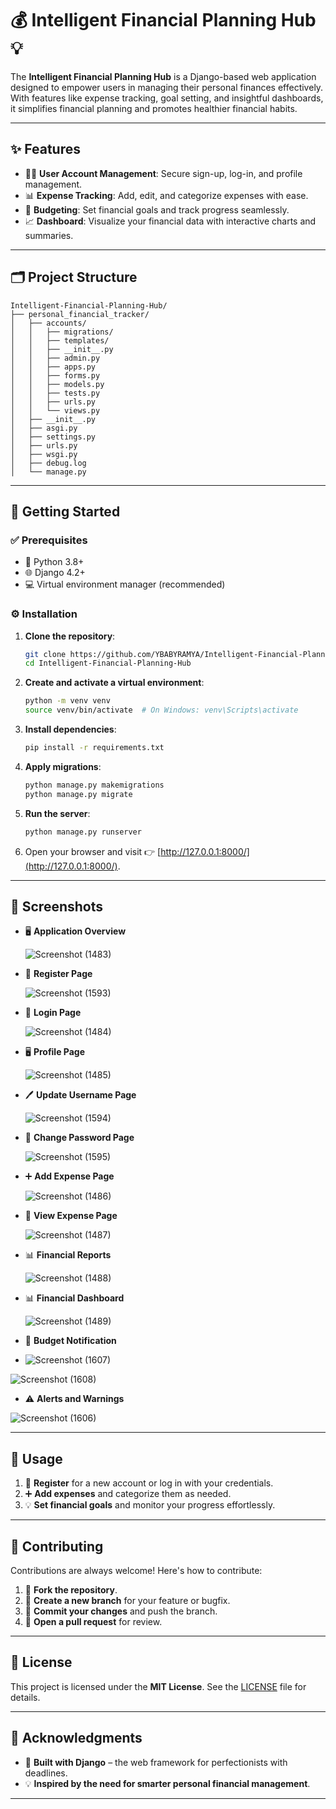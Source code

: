 # 💰 Intelligent Financial Planning Hub 💡  

The **Intelligent Financial Planning Hub** is a Django-based web application designed to empower users in managing their personal finances effectively. With features like expense tracking, goal setting, and insightful dashboards, it simplifies financial planning and promotes healthier financial habits.

---

## ✨ Features  

- 🧑‍💻 **User Account Management**: Secure sign-up, log-in, and profile management.  
- 📊 **Expense Tracking**: Add, edit, and categorize expenses with ease.  
- 🎯 **Budgeting**: Set financial goals and track progress seamlessly.  
- 📈 **Dashboard**: Visualize your financial data with interactive charts and summaries.

---

## 🗂 Project Structure  

```plaintext
Intelligent-Financial-Planning-Hub/
├── personal_financial_tracker/
│   ├── accounts/
│   │   ├── migrations/
│   │   ├── templates/
│   │   ├── __init__.py
│   │   ├── admin.py
│   │   ├── apps.py
│   │   ├── forms.py
│   │   ├── models.py
│   │   ├── tests.py
│   │   ├── urls.py
│   │   └── views.py
│   ├── __init__.py
│   ├── asgi.py
│   ├── settings.py
│   ├── urls.py
│   ├── wsgi.py
│   ├── debug.log
│   └── manage.py
```

---

## 🚀 Getting Started  

### ✅ Prerequisites  

- 🐍 Python 3.8+  
- 🌐 Django 4.2+  
- 💻 Virtual environment manager (recommended)  

### ⚙ Installation  

1. **Clone the repository**:  

   ```bash
   git clone https://github.com/YBABYRAMYA/Intelligent-Financial-Planning-Hub.git
   cd Intelligent-Financial-Planning-Hub
   ```

2. **Create and activate a virtual environment**:  

   ```bash
   python -m venv venv
   source venv/bin/activate  # On Windows: venv\Scripts\activate
   ```

3. **Install dependencies**:  

   ```bash
   pip install -r requirements.txt
   ```

4. **Apply migrations**:  

   ```bash
   python manage.py makemigrations
   python manage.py migrate
   ```

5. **Run the server**:  

   ```bash
   python manage.py runserver
   ```

6. Open your browser and visit 👉 [http://127.0.0.1:8000/](http://127.0.0.1:8000/).

---

## 📸 Screenshots  

- 🖥 **Application Overview**
  
  ![Screenshot (1483)](https://github.com/user-attachments/assets/edc15bb1-0ec4-4419-84d2-ac9b9d83731e)

- 📝 **Register Page**
  
  ![Screenshot (1593)](https://github.com/user-attachments/assets/7e106aa5-c26c-4c71-ad05-2b684f1dd155)


- 🔑 **Login Page**
  
  ![Screenshot (1484)](https://github.com/user-attachments/assets/1c226cd9-1f72-44ef-920c-3bc2c3d5b745)


- 🖥 **Profile Page**
  
  ![Screenshot (1485)](https://github.com/user-attachments/assets/ce1d77d5-7b6a-408b-af19-d338fd292fea)


- 🖊 **Update Username Page**
  
  ![Screenshot (1594)](https://github.com/user-attachments/assets/98610933-e921-4c7f-aa48-eba63d826a42)


- 🔑 **Change Password Page**
  
  ![Screenshot (1595)](https://github.com/user-attachments/assets/6307fad5-3036-48c2-8ea4-838abe11d9e8)


- ➕ **Add Expense Page**
  
   ![Screenshot (1486)](https://github.com/user-attachments/assets/fd513870-9736-4bf5-b789-c4f8a1edc022)


- 👀 **View Expense Page**
  
  ![Screenshot (1487)](https://github.com/user-attachments/assets/4e31b5e2-c586-40d7-aba0-12f93aeb6b70)


- 📊 **Financial Reports**
  
  ![Screenshot (1488)](https://github.com/user-attachments/assets/31c57d0d-576e-4784-a19c-e7339afcebe0)


- 📊 **Financial Dashboard**
  
  ![Screenshot (1489)](https://github.com/user-attachments/assets/304f530b-5a7d-4cd3-a3e4-cc59d5a112cf)


- 🎯 **Budget Notification**
- 
  ![Screenshot (1607)](https://github.com/user-attachments/assets/71a95faf-4fc8-441e-a2a5-d66dc4d91fd1)

 ![Screenshot (1608)](https://github.com/user-attachments/assets/51111115-1c4f-41a2-8a73-67c9746c478c)


- ⚠ **Alerts and Warnings**
  
 ![Screenshot (1606)](https://github.com/user-attachments/assets/6f57fae9-8563-4f2b-bbde-c3685ee49684)


---

## 🎯 Usage  

1. 📝 **Register** for a new account or log in with your credentials.  
2. ➕ **Add expenses** and categorize them as needed.  
3. 💡 **Set financial goals** and monitor your progress effortlessly.  

---

## 🤝 Contributing  

Contributions are always welcome! Here's how to contribute:  

1. 🍴 **Fork the repository**.  
2. 🌱 **Create a new branch** for your feature or bugfix.  
3. 💾 **Commit your changes** and push the branch.  
4. 📨 **Open a pull request** for review.  

---

## 📜 License  

This project is licensed under the **MIT License**. See the [LICENSE](LICENSE) file for details.

---

## 🙌 Acknowledgments  

- 🚀 **Built with Django** – the web framework for perfectionists with deadlines.  
- 💡 **Inspired by the need for smarter personal financial management**.

---

